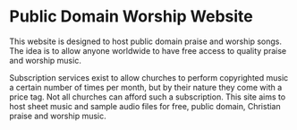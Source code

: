 # Public Domain Worship Website

This website is designed to host public domain praise and worship songs. The idea
is to allow anyone worldwide to have free access to quality praise and worship music.

Subscription services exist to allow churches to perform copyrighted music a certain number
of times per month, but by their nature they come with a price tag. Not all churches can
afford such a subscription. This site aims to host sheet music and sample audio files for
free, public domain, Christian praise and worship music.
